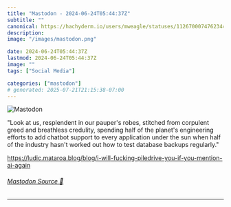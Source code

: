 ```yaml
---
title: "Mastodon - 2024-06-24T05:44:37Z"
subtitle: ""
canonical: https://hachyderm.io/users/mweagle/statuses/112670007476234430
description:
image: "/images/mastodon.png"

date: 2024-06-24T05:44:37Z
lastmod: 2024-06-24T05:44:37Z
image: ""
tags: ["Social Media"]

categories: ["mastodon"]
# generated: 2025-07-21T21:15:38-07:00
---
```

![Mastodon](/images/mastodon.png)

<p>&quot;Look at us, resplendent in our pauper&#39;s robes, stitched from corpulent greed and breathless credulity, spending half of the planet&#39;s engineering efforts to add chatbot support to every application under the sun when half of the industry hasn&#39;t worked out how to test database backups regularly.&quot;</p><p><a href="https://ludic.mataroa.blog/blog/i-will-fucking-piledrive-you-if-you-mention-ai-again" target="_blank" rel="nofollow noopener noreferrer" translate="no"><span class="invisible">https://</span><span class="ellipsis">ludic.mataroa.blog/blog/i-will</span><span class="invisible">-fucking-piledrive-you-if-you-mention-ai-again</span></a></p>


###### [Mastodon Source 🐘](https://hachyderm.io/@mweagle/112670007476234430)

___
